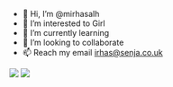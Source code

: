 - 👋 Hi, I’m @mirhasalh
- 👀 I’m interested to Girl
- 🌱 I’m currently learning 
- 💞️ I’m looking to collaborate
- 📫 Reach my email irhas@senja.co.uk

<img src="https://github-readme-stats.vercel.app/api?username=mirhasalh&show_icons=true"/> <img src="https://github-readme-stats.vercel.app/api/top-langs?username=mirhasalh&layout=compact"/>

<!---
mirhasalh/mirhasalh is a ✨ special ✨ repository because its `README.md` (this file) appears on your GitHub profile.
You can click the Preview link to take a look at your changes.
--->
